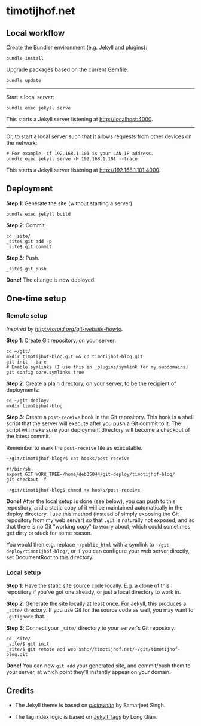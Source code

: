 # timotijhof.net

## Local workflow

Create the Bundler environment (e.g. Jekyll and plugins):

```
bundle install
```

Upgrade packages based on the current [Gemfile](./Gemfile):

```
bundle update
```

-------

Start a local server:

```
bundle exec jekyll serve
```

This starts a Jekyll server listening at <http://localhost:4000>.

-------

Or, to start a local server such that it allows requests from other devices on the network:

```
# For example, if 192.168.1.101 is your LAN-IP address.
bundle exec jekyll serve -H 192.168.1.101 --trace
```

This starts a Jekyll server listening at <http://192.168.1.101:4000>.

## Deployment

**Step 1**: Generate the site (without starting a server).

```
bundle exec jekyll build
```

**Step 2**: Commit.

```
cd _site/
_site$ git add -p
_site$ git commit
```

**Step 3**: Push.

```
_site$ git push
```

**Done!** The change is now deployed.

## One-time setup

### Remote setup

_Inspired by <http://toroid.org/git-website-howto>._

**Step 1**: Create Git repository, on your server:

```
cd ~/git/
mkdir timotijhof-blog.git && cd timotijhof-blog.git
git init --bare
# Enable symlinks (I use this in _plugins/symlink for my subdomains)
git config core.symlinks true
```

**Step 2**: Create a plain directory, on your server, to be the recipient of deployments:

```
cd ~/git-deploy/
mkdir timotijhof-blog
```

**Step 3**: Create a `post-receive` hook in the Git repository. This hook is a shell script that the server will execute after you push a Git commit to it. The script will make sure your deployment directory will become a checkout of the latest commit.

Remember to mark the `post-receive` file as executable.

```
~/git/timotijhof-blog/$ cat hooks/post-receive
```
```
#!/bin/sh
export GIT_WORK_TREE=/home/deb35044/git-deploy/timotijhof-blog/
git checkout -f
```
```
~/git/timotijhof-blog$ chmod +x hooks/post-receive
```

**Done!** After the local setup is done (see below), you can push to this repository, and a static copy of it will be maintained automatically in the deploy directory. I use this method (instead of simply exposing the Git repository from my web server) so that `.git` is naturally not exposed, and so that there is no Git "working copy" to worry about, which could sometimes get dirty or stuck for some reason.

You would then e.g. replace `~/public_html` with a symlink to `~/git-deploy/timotijhof-blog/`, or if you can configure your web server directly, set DocumentRoot to this directory.

### Local setup

**Step 1**: Have the static site source code locally. E.g. a clone of this repository if you've got one already, or just a local directory to work in.

**Step 2**: Generate the site locally at least once. For Jekyll, this produces a `_site/` directory. If you use Git for the source code as well, you may want to `.gitignore` that.

**Step 3**: Connect your `_site/` directory to your server's Git repostory.

```
cd _site/
_site/$ git init
_site/$ git remote add web ssh://timotijhof.net/~/git/timotijhof-blog.git
```
**Done!** You can now `git add` your generated site, and commit/push them to your server, at which point they'll instantly appear on your domain.

## Credits

* The Jekyll theme is based on [_plainwhite_](https://github.com/thelehhman/plainwhite-jekyll)
by Samarjeet Singh.

* The tag index logic is based on [Jekyll Tags](http://longqian.me/2017/02/09/github-jekyll-tag/) by Long Qian.
